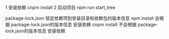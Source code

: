 1 安装依赖
cnpm install
2 启动项目
npm run start_tree

package-lock.json
锁定依赖项到安装目录和依赖包的版本信息
npm install 会根据 package-lock.json的版本信息 安装依赖
cnpm install 不会根据 package-lock.json的版本信息 安装依赖








